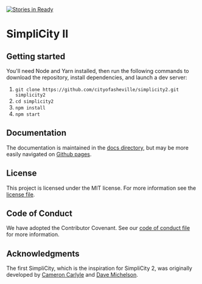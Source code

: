 [![Stories in Ready](https://badge.waffle.io/cityofasheville/simplicity2.png?label=ready&title=Ready)](https://waffle.io/cityofasheville/simplicity2)
# SimpliCity II

## Getting started

You'll need Node and Yarn installed, then run the following commands to download the repository, install dependencies, and launch a dev server:

1.  `git clone https://github.com/cityofasheville/simplicity2.git simplicity2`
2.  `cd simplicity2`
3.  `npm install`
4.  `npm start`

## Documentation

The documentation is maintained in the [docs directory](./docs), but may be more easily navigated on [Github pages](https://cityofasheville.github.io/simplicity2).

## License

This project is licensed under the MIT license. For more information see the [license file](./LICENSE.md).

## Code of Conduct

We have adopted the Contributor Covenant.  See our [code of conduct file](./CODE_OF_CONDUCT.md) for more information.

## Acknowledgments

The first SimpliCity, which is the inspiration for SimpliCity 2, was originally developed by [Cameron Carlyle](https://github.com/carlyleec) and [Dave Michelson](https://github.com/daveism).
